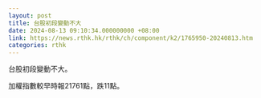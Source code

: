 ```yaml
---
layout: post
title: 台股初段變動不大
date: 2024-08-13 09:10:34.000000000 +08:00
link: https://news.rthk.hk/rthk/ch/component/k2/1765950-20240813.htm
categories: rthk
---
```


台股初段變動不大。

加權指數較早時報21761點，跌11點。
